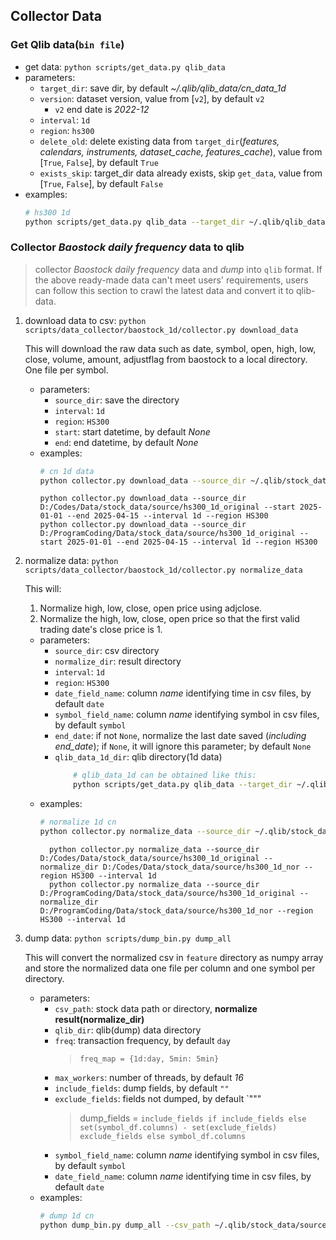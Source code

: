 ## Collector Data

### Get Qlib data(`bin file`)

  - get data: `python scripts/get_data.py qlib_data`
  - parameters:
    - `target_dir`: save dir, by default *~/.qlib/qlib_data/cn_data_1d*
    - `version`: dataset version, value from [`v2`], by default `v2`
      - `v2` end date is *2022-12*
    - `interval`: `1d`
    - `region`: `hs300`
    - `delete_old`: delete existing data from `target_dir`(*features, calendars, instruments, dataset_cache, features_cache*), value from [`True`, `False`], by default `True`
    - `exists_skip`: target_dir data already exists, skip `get_data`, value from [`True`, `False`], by default `False`
  - examples:
    ```bash
    # hs300 1d
    python scripts/get_data.py qlib_data --target_dir ~/.qlib/qlib_data/hs300_data_1d --region hs300 --interval 1d
    ```
    
### Collector *Baostock daily frequency* data to qlib
> collector *Baostock daily frequency* data and *dump* into `qlib` format.
> If the above ready-made data can't meet users' requirements, users can follow this section to crawl the latest data and convert it to qlib-data.
  1. download data to csv: `python scripts/data_collector/baostock_1d/collector.py download_data`
     
     This will download the raw data such as date, symbol, open, high, low, close, volume, amount, adjustflag from baostock to a local directory. One file per symbol.
     - parameters:
          - `source_dir`: save the directory
          - `interval`: `1d`
          - `region`: `HS300`
          - `start`: start datetime, by default *None*
          - `end`: end datetime, by default *None*
     - examples:
          ```bash
          # cn 1d data
          python collector.py download_data --source_dir ~/.qlib/stock_data/source/hs300_1d_original --start 2022-01-01 --end 2022-01-30 --interval 1d --region HS300
          ```
          ```
          python collector.py download_data --source_dir D:/Codes/Data/stock_data/source/hs300_1d_original --start 2025-01-01 --end 2025-04-15 --interval 1d --region HS300
          python collector.py download_data --source_dir D:/ProgramCoding/Data/stock_data/source/hs300_1d_original --start 2025-01-01 --end 2025-04-15 --interval 1d --region HS300
          ```
  2. normalize data: `python scripts/data_collector/baostock_1d/collector.py normalize_data`
     
     This will:
     1. Normalize high, low, close, open price using adjclose.
     2. Normalize the high, low, close, open price so that the first valid trading date's close price is 1. 
     - parameters:
          - `source_dir`: csv directory
          - `normalize_dir`: result directory
          - `interval`: `1d`
          - `region`: `HS300`
          - `date_field_name`: column *name* identifying time in csv files, by default `date`
          - `symbol_field_name`: column *name* identifying symbol in csv files, by default `symbol`
          - `end_date`: if not `None`, normalize the last date saved (*including end_date*); if `None`, it will ignore this parameter; by default `None`
          - `qlib_data_1d_dir`: qlib directory(1d data)
            ```bash
                # qlib_data_1d can be obtained like this:
                python scripts/get_data.py qlib_data --target_dir ~/.qlib/qlib_data/cn_data --interval 1d --region cn --version v3
            ```
      - examples:
        ```bash
        # normalize 1d cn
        python collector.py normalize_data --source_dir ~/.qlib/stock_data/source/hs300_1d_original --normalize_dir ~/.qlib/stock_data/source/hs300_1d_nor --region HS300 --interval 1d
        ```
        ```
          python collector.py normalize_data --source_dir D:/Codes/Data/stock_data/source/hs300_1d_original --normalize_dir D:/Codes/Data/stock_data/source/hs300_1d_nor --region HS300 --interval 1d
          python collector.py normalize_data --source_dir D:/ProgramCoding/Data/stock_data/source/hs300_1d_original --normalize_dir D:/ProgramCoding/Data/stock_data/source/hs300_1d_nor --region HS300 --interval 1d
        ```
  3. dump data: `python scripts/dump_bin.py dump_all`
    
     This will convert the normalized csv in `feature` directory as numpy array and store the normalized data one file per column and one symbol per directory. 
    
     - parameters:
       - `csv_path`: stock data path or directory, **normalize result(normalize_dir)**
       - `qlib_dir`: qlib(dump) data directory
       - `freq`: transaction frequency, by default `day`
         > `freq_map = {1d:day, 5min: 5min}`
       - `max_workers`: number of threads, by default *16*
       - `include_fields`: dump fields, by default `""`
       - `exclude_fields`: fields not dumped, by default `"""
         > dump_fields = `include_fields if include_fields else set(symbol_df.columns) - set(exclude_fields) exclude_fields else symbol_df.columns`
       - `symbol_field_name`: column *name* identifying symbol in csv files, by default `symbol`
       - `date_field_name`: column *name* identifying time in csv files, by default `date`
     - examples:
       ```bash
       # dump 1d cn
       python dump_bin.py dump_all --csv_path ~/.qlib/stock_data/source/hs300_1d_nor --qlib_dir ~/.qlib/qlib_data/hs300_1d_bin --freq 1d --exclude_fields date,symbol
       ```